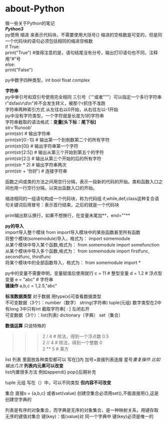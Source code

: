 # about-Python  
做一些关于Python的笔记  
***Python3***  
py使用 缩进 来表示代码块，不需要使用大括号{}  缩进的空格数是可变的，但是同一个代码块的语句必须包括相同的缩进空格数  
if True:  
   print("True")  #值得注意的是，语句结尾没有分号，输出打印语句也不同，注释用“#”号  
else:  
   print("False")  
    
py中数字四种类型，int bool float complex  
   
**字符串**  
py中单引号和双引号使用完全相同 三引号（'''或者"""）可以指定一个多行字符串  
r"dsfas\r\d\n"并不会发生转义，被那个r抓住不准跑  
字符串两种索引方式 从左往右以0开始，从右往左以-1开始  
py中没有字符类型，一个字符就是长度为1的字符串  
字符串截取的语法格式：**变量[头下标：尾下标]**  
str='Runoob'  
print(str)                 # 输出字符串  
print(str[0:-1])           # 输出第一个到倒数第二个的所有字符  
print(str[0])              # 输出字符串第一个字符  
print(str[2:5])            # 输出从第三个开始到第五个的字符  
print(str[2:])             # 输出从第三个开始的后的所有字符  
print(str * 2)             # 输出字符串两次  
print(str + '你好')        # 连接字符串  

函数之间或类的方法之间用空行分隔，表示一段新的代码的开始。类和函数入口之间也用一行空行分隔，以突出函数入口的开始。  

缩进相同的一组语句构成一个代码块，称为代码组  if,while,def,class这种复合语句关键词后用冒号：表示首行结束，之后的就是一个代码块  
  
print输出默认换行，如果不想换行，在变量末尾加**，end=""**  
  
**py的导入**  
import导入整个模块 from  import导入模块中的某些函数甚至所有函数  
将整个模块(somemodule)导入，格式为： import somemodule  
从某个模块中导入某个函数,格式为： from somemodule import somefunction  
从某个模块中导入多个函数,格式为： from somemodule import firstfunc, secondfunc, thirdfunc  
将某个模块中的全部函数导入，格式为： from somemodule import *  

py中的变量不需要申明，变量赋值后使用就行  c = 11 # 整型变量   d = 1.2 # 浮点型变量 e = "abc" # 字符串  
**骚操作**  a,b,c = 1,2.5,"abc"  

**标准数据类型**  对于数据 用type(x)可查看数据类型  
不可变数据（3个）：number（数字） string(字符串) tuple(元组)  数字类型在2中有long 3中只有int 截取字符串[ : ] 左闭右开  
可变数据（3个）：list(列表) dictionary（字典） set（集合）  

**数值运算**  只说特殊的  
>>> 2 / 4  # 除法，得到一个浮点数 0.5  
>>> 2 // 4 # 除法，得到一个整数 0  
>>> 2 ** 5 # 乘方  

list 列表 里面放各种类型都可以 写在[]内 加号+直接列表连接 星号*重复操作 比如输出几次*   **列表内元素可以改变**    
list内置很多方法 例如append() pop()后期补充  

tuple 元组 写在（）中，可以不同类型 **但内容不可改变**  

集合 直接s = {a,b,c} 或者set(value) 创建空集合必须用set(),不能直接用{},这是创建空字典的  

列表是有序的对象集合，而字典是无序的对象集合，是一种映射关系，用键存取  无序的键值对集合  键(key)：值(value)对  同一个字典中 键(key)必须是唯一的  


